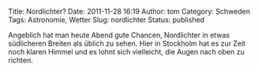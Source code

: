 Title: Nordlichter?
Date: 2011-11-28 16:19
Author: tom
Category: Schweden
Tags: Astronomie, Wetter
Slug: nordlichter
Status: published

Angeblich hat man heute Abend gute Chancen, Nordlichter in etwas
südlicheren Breiten als üblich zu sehen. Hier in Stockholm hat es zur
Zeit noch klaren Himmel und es lohnt sich vielleicht, die Augen nach
oben zu richten.

